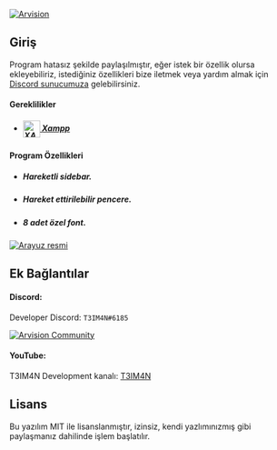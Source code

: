[![Arvision](https://cdn.discordapp.com/attachments/795066298295910420/817382739199787058/arvision-longtext.png "Arvision")](https://github.com/T3IM4N "Arvision")
## Giriş
Program hatasız şekilde paylaşılmıştır, eğer istek bir özellik olursa ekleyebiliriz, istediğiniz özellikleri bize iletmek veya yardım almak için [Discord sunucumuza](http://discord.com/invite/sZV8bBfME8 "Discord sunucumuza") gelebilirsiniz.
#### Gereklilikler
- ##### <a href="https://www.apachefriends.org/tr/index.html"><img align="center" alt="XAMPP" width="30px" src="https://cdn.discordapp.com/attachments/795066298295910420/842844889770360942/xampp_51mKlW-0.png"> Xampp</a>
#### Program Özellikleri
- ##### Hareketli sidebar.
- ##### Hareket ettirilebilir pencere.
- ##### 8 adet özel font.

[![Arayuz resmi](https://cdn.discordapp.com/attachments/795066298295910420/795321031585431582/download.png)](https://discord.gg/sZV8bBfME8)
## Ek Bağlantılar
#### Discord:
Developer Discord: `T3IM4N#6185`

[![Arvision Community](https://img.shields.io/discord/783456542078926860?color=%237289DA&label=Arvision&nbsp;Community&logo=discord&logoColor=white)](https://discord.com/invite/wbg8HSWucb)

#### YouTube:
T3IM4N Development kanalı: [T3IM4N](https://www.youtube.com/channel/UCWAkUxLxmj7M50atx-oWkzw/about "T3IM4N")

## Lisans
Bu yazılım MIT ile lisanslanmıştır, izinsiz, kendi yazlımınızmış gibi paylaşmanız dahilinde işlem başlatılır.
